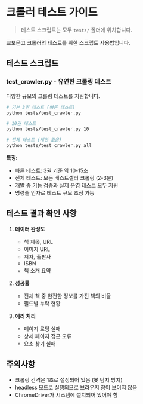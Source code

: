 # 크롤러 테스트 가이드

> 테스트 스크립트는 모두 `tests/` 폴더에 위치합니다.

교보문고 크롤러의 테스트를 위한 스크립트 사용법입니다.

## 테스트 스크립트

### test_crawler.py - 유연한 크롤링 테스트
다양한 규모의 크롤링 테스트를 지원합니다.

```bash
# 기본 3권 테스트 (빠른 테스트)
python tests/test_crawler.py

# 10권 테스트
python tests/test_crawler.py 10

# 전체 테스트 (제한 없음)
python tests/test_crawler.py all
```

**특징:**
- 빠른 테스트: 3권 기준 약 10-15초
- 전체 테스트: 모든 베스트셀러 크롤링 (2-3분)
- 개발 중 기능 검증과 실제 운영 테스트 모두 지원
- 명령줄 인자로 테스트 규모 조정 가능

## 테스트 결과 확인 사항

1. **데이터 완성도**
   - 책 제목, URL
   - 이미지 URL
   - 저자, 출판사
   - ISBN
   - 책 소개 요약

2. **성공률**
   - 전체 책 중 완전한 정보를 가진 책의 비율
   - 필드별 누락 현황

3. **에러 처리**
   - 페이지 로딩 실패
   - 상세 페이지 접근 오류
   - 요소 찾기 실패

## 주의사항

- 크롤링 간격은 1초로 설정되어 있음 (봇 탐지 방지)
- headless 모드로 실행되므로 브라우저 창이 보이지 않음
- ChromeDriver가 시스템에 설치되어 있어야 함